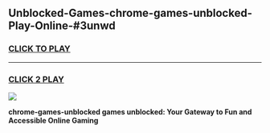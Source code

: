 
## Unblocked-Games-chrome-games-unblocked-Play-Online-#3unwd
<h3>
<a href="https://premium.freeplayer.one?title=chrome-games-unblocked&ref=27F">CLICK TO PLAY</a></h3>
<hr>

<h3>
<a href="https://premium.freeplayer.one?title=chrome-games-unblocked&ref=27F">CLICK 2 PLAY</a>
  
</h3>

<a href="https://premium.freeplayer.one?title=chrome-games-unblocked&ref=27F"><img src="https://clearcache.store/games.png"></a>


**chrome-games-unblocked games unblocked: Your Gateway to Fun and Accessible Online Gaming**
